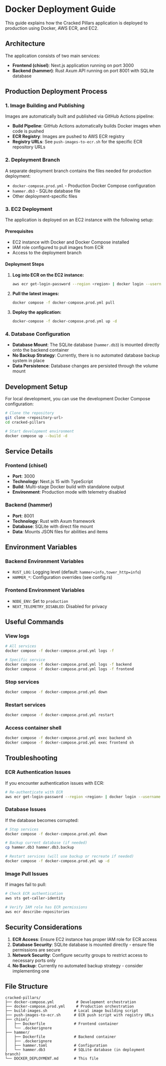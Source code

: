 # Docker Deployment Guide

This guide explains how the Cracked Pillars application is deployed to production using Docker, AWS ECR, and EC2.

## Architecture

The application consists of two main services:

- **Frontend (chisel)**: Next.js application running on port 3000
- **Backend (hammer)**: Rust Axum API running on port 8001 with SQLite database

## Production Deployment Process

### 1. Image Building and Publishing

Images are automatically built and published via GitHub Actions pipeline:

- **Build Pipeline**: GitHub Actions automatically builds Docker images when code is pushed
- **ECR Registry**: Images are pushed to AWS ECR registry
- **Registry URLs**: See `push-images-to-ecr.sh` for the specific ECR repository URLs

### 2. Deployment Branch

A separate deployment branch contains the files needed for production deployment:

- `docker-compose.prod.yml` - Production Docker Compose configuration
- `hammer.db3` - SQLite database file
- Other deployment-specific files

### 3. EC2 Deployment

The application is deployed on an EC2 instance with the following setup:

#### Prerequisites
- EC2 instance with Docker and Docker Compose installed
- IAM role configured to pull images from ECR
- Access to the deployment branch

#### Deployment Steps

1. **Log into ECR on the EC2 instance:**
   ```bash
   aws ecr get-login-password --region <region> | docker login --username AWS --password-stdin <ecr-registry-url>
   ```

2. **Pull the latest images:**
   ```bash
   docker compose -f docker-compose.prod.yml pull
   ```

3. **Deploy the application:**
   ```bash
   docker-compose -f docker-compose.prod.yml up -d
   ```

### 4. Database Configuration

- **Database Mount**: The SQLite database (`hammer.db3`) is mounted directly onto the backend container
- **No Backup Strategy**: Currently, there is no automated database backup system in place
- **Data Persistence**: Database changes are persisted through the volume mount

## Development Setup

For local development, you can use the development Docker Compose configuration:

```bash
# Clone the repository
git clone <repository-url>
cd cracked-pillars

# Start development environment
docker compose up --build -d
```

## Service Details

### Frontend (chisel)
- **Port**: 3000
- **Technology**: Next.js 15 with TypeScript
- **Build**: Multi-stage Docker build with standalone output
- **Environment**: Production mode with telemetry disabled

### Backend (hammer)
- **Port**: 8001
- **Technology**: Rust with Axum framework
- **Database**: SQLite with direct file mount
- **Data**: Mounts JSON files for abilities and items

## Environment Variables

### Backend Environment Variables
- `RUST_LOG`: Logging level (default: `hammer=info,tower_http=info`)
- `HAMMER_*`: Configuration overrides (see config.rs)

### Frontend Environment Variables
- `NODE_ENV`: Set to `production`
- `NEXT_TELEMETRY_DISABLED`: Disabled for privacy

## Useful Commands

### View logs
```bash
# All services
docker compose -f docker-compose.prod.yml logs -f

# Specific service
docker compose -f docker-compose.prod.yml logs -f backend
docker compose -f docker-compose.prod.yml logs -f frontend
```

### Stop services
```bash
docker compose -f docker-compose.prod.yml down
```

### Restart services
```bash
docker compose -f docker-compose.prod.yml restart
```

### Access container shell
```bash
docker compose -f docker-compose.prod.yml exec backend sh
docker compose -f docker-compose.prod.yml exec frontend sh
```

## Troubleshooting

### ECR Authentication Issues
If you encounter authentication issues with ECR:

```bash
# Re-authenticate with ECR
aws ecr get-login-password --region <region> | docker login --username AWS --password-stdin <ecr-registry-url>
```

### Database Issues
If the database becomes corrupted:

```bash
# Stop services
docker compose -f docker-compose.prod.yml down

# Backup current database (if needed)
cp hammer.db3 hammer.db3.backup

# Restart services (will use backup or recreate if needed)
docker compose -f docker-compose.prod.yml up -d
```

### Image Pull Issues
If images fail to pull:

```bash
# Check ECR authentication
aws sts get-caller-identity

# Verify IAM role has ECR permissions
aws ecr describe-repositories
```

## Security Considerations

1. **ECR Access**: Ensure EC2 instance has proper IAM role for ECR access
2. **Database Security**: SQLite database is mounted directly - ensure file permissions are secure
3. **Network Security**: Configure security groups to restrict access to necessary ports only
4. **No Backup**: Currently no automated backup strategy - consider implementing one

## File Structure

```
cracked-pillars/
├── docker-compose.yml          # Development orchestration
├── docker-compose.prod.yml     # Production orchestration
├── build-images.sh            # Local image building script
├── push-images-to-ecr.sh      # ECR push script with registry URLs
├── chisel/
│   ├── Dockerfile             # Frontend container
│   └── .dockerignore
├── hammer/
│   ├── Dockerfile             # Backend container
│   ├── .dockerignore
│   ├── hammer.toml            # Configuration
│   └── hammer.db3             # SQLite database (in deployment branch)
└── DOCKER_DEPLOYMENT.md       # This file
```
